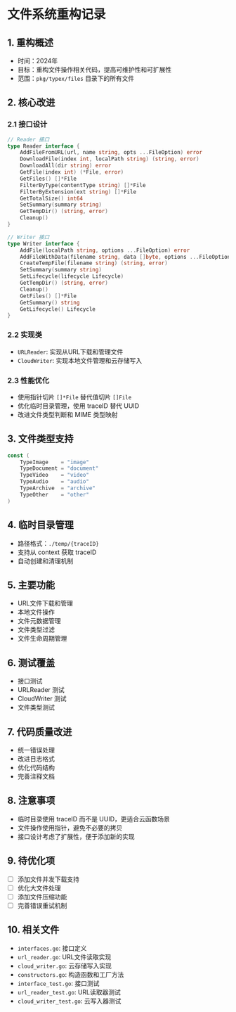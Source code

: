 # 文件系统重构记录

## 1. 重构概述
- 时间：2024年
- 目标：重构文件操作相关代码，提高可维护性和可扩展性
- 范围：`pkg/typex/files` 目录下的所有文件

## 2. 核心改进

### 2.1 接口设计
```go
// Reader 接口
type Reader interface {
    AddFileFromURL(url, name string, opts ...FileOption) error
    DownloadFile(index int, localPath string) (string, error)
    DownloadAll(dir string) error
    GetFile(index int) (*File, error)
    GetFiles() []*File
    FilterByType(contentType string) []*File
    FilterByExtension(ext string) []*File
    GetTotalSize() int64
    SetSummary(summary string)
    GetTempDir() (string, error)
    Cleanup()
}

// Writer 接口
type Writer interface {
    AddFile(localPath string, options ...FileOption) error
    AddFileWithData(filename string, data []byte, options ...FileOption) error
    CreateTempFile(filename string) (string, error)
    SetSummary(summary string)
    SetLifecycle(lifecycle Lifecycle)
    GetTempDir() (string, error)
    Cleanup()
    GetFiles() []*File
    GetSummary() string
    GetLifecycle() Lifecycle
}
```

### 2.2 实现类
- `URLReader`: 实现从URL下载和管理文件
- `CloudWriter`: 实现本地文件管理和云存储写入

### 2.3 性能优化
- 使用指针切片 `[]*File` 替代值切片 `[]File`
- 优化临时目录管理，使用 traceID 替代 UUID
- 改进文件类型判断和 MIME 类型映射

## 3. 文件类型支持
```go
const (
    TypeImage    = "image"
    TypeDocument = "document"
    TypeVideo    = "video"
    TypeAudio    = "audio"
    TypeArchive  = "archive"
    TypeOther    = "other"
)
```

## 4. 临时目录管理
- 路径格式：`./temp/{traceID}`
- 支持从 context 获取 traceID
- 自动创建和清理机制

## 5. 主要功能
- URL文件下载和管理
- 本地文件操作
- 文件元数据管理
- 文件类型过滤
- 文件生命周期管理

## 6. 测试覆盖
- 接口测试
- URLReader 测试
- CloudWriter 测试
- 文件类型测试

## 7. 代码质量改进
- 统一错误处理
- 改进日志格式
- 优化代码结构
- 完善注释文档

## 8. 注意事项
- 临时目录使用 traceID 而不是 UUID，更适合云函数场景
- 文件操作使用指针，避免不必要的拷贝
- 接口设计考虑了扩展性，便于添加新的实现

## 9. 待优化项
- [ ] 添加文件并发下载支持
- [ ] 优化大文件处理
- [ ] 添加文件压缩功能
- [ ] 完善错误重试机制

## 10. 相关文件
- `interfaces.go`: 接口定义
- `url_reader.go`: URL文件读取实现
- `cloud_writer.go`: 云存储写入实现
- `constructors.go`: 构造函数和工厂方法
- `interface_test.go`: 接口测试
- `url_reader_test.go`: URL读取器测试
- `cloud_writer_test.go`: 云写入器测试 